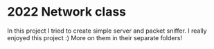 # 2022 Network class
In this project I tried to create simple server and packet sniffer. I really enjoyed this project :) More on them in their separate folders! 
